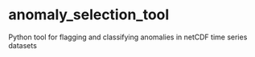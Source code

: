 # anomaly_selection_tool
Python tool for flagging and classifying anomalies in netCDF time series datasets

